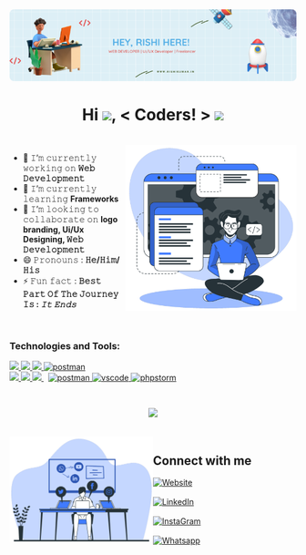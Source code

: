 <img src="Think TWICE (3).png" style="border-radius: 8px;">


<h1  align="center">Hi <img src="https://media.giphy.com/media/hvRJCLFzcasrR4ia7z/giphy.gif" width="25px">, < Coders! > <img height="40" src="https://emoji.gg/assets/emoji/7333-parrotdance.gif"></h1>
<br/>

<img align="right" width="300" alt="illustrator" src="Developer activity-bro (1).png">

- 🔭 𝙸’𝚖 𝚌𝚞𝚛𝚛𝚎𝚗𝚝𝚕𝚢 𝚠𝚘𝚛𝚔𝚒𝚗𝚐 𝚘𝚗 **𝚆𝚎𝚋 𝙳𝚎𝚟𝚎𝚕𝚘𝚙𝚖𝚎𝚗𝚝**
- 🌱 𝙸’𝚖 𝚌𝚞𝚛𝚛𝚎𝚗𝚝𝚕𝚢 𝚕𝚎𝚊𝚛𝚗𝚒𝚗𝚐 **Frameworks**
- 👯 𝙸’𝚖 𝚕𝚘𝚘𝚔𝚒𝚗𝚐 𝚝𝚘 𝚌𝚘𝚕𝚕𝚊𝚋𝚘𝚛𝚊𝚝𝚎 𝚘𝚗 **logo branding, Ui/Ux Designing, 𝚆𝚎𝚋 𝙳𝚎𝚟𝚎𝚕𝚘𝚙𝚖𝚎𝚗𝚝**
- 😄 𝙿𝚛𝚘𝚗𝚘𝚞𝚗𝚜 : **𝙷𝚎/𝙷𝚒𝚖/𝙷𝚒𝚜**
- ⚡ 𝙵𝚞𝚗 𝚏𝚊𝚌𝚝 : **𝙱𝚎𝚜𝚝 𝙿𝚊𝚛𝚝 𝙾𝚏 𝚃𝚑𝚎 𝙹𝚘𝚞𝚛𝚗𝚎𝚢 𝙸𝚜 : *𝙸𝚝 𝙴𝚗𝚍𝚜***

<br/>

<div align="left">
<h3>Technologies and Tools:</h3> 
    
 <a href="https://www.w3.org/html/" target="_blank"> <img src="https://img.icons8.com/color/48/000000/html-5.png"/> </a> 
    <a href="https://www.w3schools.com/css/" target="_blank"> <img src="https://img.icons8.com/color/48/000000/css3.png"/> </a> 
    <a href="https://developer.mozilla.org/en-US/docs/Web/JavaScript" target="_blank"> <img src="https://img.icons8.com/color/48/000000/javascript.png"/> </a> 
<a href="https://www.php.net/" target="_blank"> <img src="https://www.vectorlogo.zone/logos/php/php-icon.svg" alt="postman" width="45" height="45"/> </a>  
    <a href="https://www.python.org" target="_blank"> <img src="https://img.icons8.com/color/48/000000/python.png"/> </a> 
    <a href="https://getbootstrap.com" target="_blank"> <img src="https://img.icons8.com/color/48/000000/bootstrap.png"/> </a> 
    <a style="padding-right:8px;" href="https://nodejs.org" target="_blank"> <img src="https://img.icons8.com/color/48/000000/kali-linux.png"/> </a> 
    <a href="https://postman.com" target="_blank"> <img src="https://img.icons8.com/color/48/000000/flutter.png" alt="postman" width="45" height="45"/> </a>
       <a href="https://code.visualstudio.com/" target="_blank"> <img src="https://img.icons8.com/fluency/48/000000/android-studio--v2.png" alt="vscode" width="45" height="45"/> </a>
       <a href="https://www.jetbrains.com/phpstorm/" target="_blank"> <img src="https://img.icons8.com/color/65/000000/adobe-xd--v1.png" alt="phpstorm" width="45" height="45"/> </a>
   
</div>

<br/>

<p align="center">
  <img height="50%" width="auto" src ="https://github-readme-stats.vercel.app/api/top-langs/?username=rishi1915&layout=compact&hide_border=true&theme=darcula&bg_color=00000000&langs_count=6">
</p>
<br/>

<img src ="Social networking-bro.png" align = "left" width = 50%>
<div>
<h2  > Connect with me</h2>

[<img align="top" alt="Website" src="https://img.shields.io/badge/website-000000?style=for-the-badge&logo=About.me&logoColor=white" />](https://rishikumar.in)
<br><br>
[<img align="top" alt="LinkedIn" src="https://img.shields.io/badge/LinkedIn-0077B5?style=for-the-badge&logo=linkedin&logoColor=white" />](https://www.linkedin.com/in/rishi-kumar-k-r-02915b158/)
<br><br>
[<img align="top" alt="InstaGram" src="https://img.shields.io/badge/Instagram-E4405F?style=for-the-badge&logo=instagram&logoColor=white" />](https://www.instagram.com/_mr._.r._.k._/)
<br><br>
[<img align="top" alt="Whatsapp" src="https://img.shields.io/badge/WhatsApp-25D366?style=for-the-badge&logo=whatsapp&logoColor=white" />](https://api.whatsapp.com/send/?phone=916382416803&text&app_absent=0)
<br><br>

